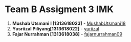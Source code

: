 # Team B Assigment 3 IMK
1. **Mushab Utsmani I [1313618023]** - [MushabUtsmani18](https://github.com/MushabUtsmani18)
2. **Yusriizal Piliyang[1313618022]** - [yuriizal](https://github.com/yusriizal)
3. **Fajar Nurrahman [1313618038]** - [fajarnurrahman09](https://github.com/fajarnurrahman09)
